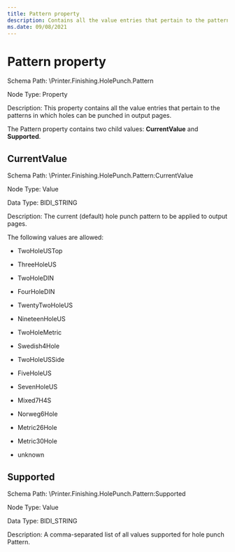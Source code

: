 ```yaml
---
title: Pattern property
description: Contains all the value entries that pertain to the patterns in which holes can be punched in output pages.
ms.date: 09/08/2021
---
```


# Pattern property

Schema Path: \\Printer.Finishing.HolePunch.Pattern

Node Type: Property

Description: This property contains all the value entries that pertain to the patterns in which holes can be punched in output pages.

The Pattern property contains two child values: **CurrentValue** and **Supported**.

## CurrentValue

Schema Path: \\Printer.Finishing.HolePunch.Pattern:CurrentValue

Node Type: Value

Data Type: BIDI_STRING

Description: The current (default) hole punch pattern to be applied to output pages.

The following values are allowed:

- TwoHoleUSTop

- ThreeHoleUS

- TwoHoleDIN

- FourHoleDIN

- TwentyTwoHoleUS

- NineteenHoleUS

- TwoHoleMetric

- Swedish4Hole

- TwoHoleUSSide

- FiveHoleUS

- SevenHoleUS

- Mixed7H4S

- Norweg6Hole

- Metric26Hole

- Metric30Hole

- unknown

## Supported

Schema Path: \\Printer.Finishing.HolePunch.Pattern:Supported

Node Type: Value

Data Type: BIDI_STRING

Description: A comma-separated list of all values supported for hole punch Pattern.
